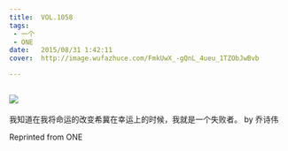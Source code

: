 ```yaml
---
title:	VOL.1058
tags:
 - 一个
 - ONE
date:	2015/08/31 1:42:11
cover:	http://image.wufazhuce.com/FmkUwX_-gQnL_4ueu_1TZObJwBvb

---
```

![](http://image.wufazhuce.com/FmkUwX_-gQnL_4ueu_1TZObJwBvb)
---

我知道在我将命运的改变希冀在幸运上的时候，我就是一个失败者。 by 乔诗伟
 
Reprinted from ONE
